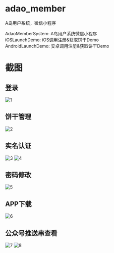 # adao_member
A岛用户系统，微信小程序

AdaoMemberSystem: A岛用户系统微信小程序  
iOSLaunchDemo: iOS调用注册&获取饼干Demo  
AndroidLaunchDemo: 安卓调用注册&获取饼干Demo
# 截图 #

## 登录 ##
![1](https://github.com/Mfweb/adao_member/raw/master/screenshot/1.png) 
## 饼干管理 ##
![2](https://github.com/Mfweb/adao_member/raw/master/screenshot/2.png) 
## 实名认证 ##
![3](https://github.com/Mfweb/adao_member/raw/master/screenshot/3.png) 
![4](https://github.com/Mfweb/adao_member/raw/master/screenshot/4.png) 
## 密码修改 ##
![5](https://github.com/Mfweb/adao_member/raw/master/screenshot/5.png) 
## APP下载 ##
![6](https://github.com/Mfweb/adao_member/raw/master/screenshot/6.png) 
## 公众号推送串查看 ##
![7](https://github.com/Mfweb/adao_member/raw/master/screenshot/7.png) 
![8](https://github.com/Mfweb/adao_member/raw/master/screenshot/8.png) 